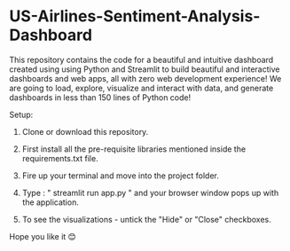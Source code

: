 # US-Airlines-Sentiment-Analysis-Dashboard

This repository contains the code for a beautiful and intuitive dashboard created using using Python and Streamlit to build beautiful and interactive dashboards and web apps, all with zero web development experience! We are going to load, explore, visualize and interact with data, and generate dashboards in less than 150 lines of Python code! 

Setup:

1. Clone or download this repository.

1. First install all the pre-requisite libraries mentioned inside the requirements.txt file.

2. Fire up your terminal and move into the project folder.

3. Type : " streamlit run app.py " and your browser window pops up with the application.

4. To see the visualizations - untick the "Hide" or "Close" checkboxes.

Hope you like it 😊
